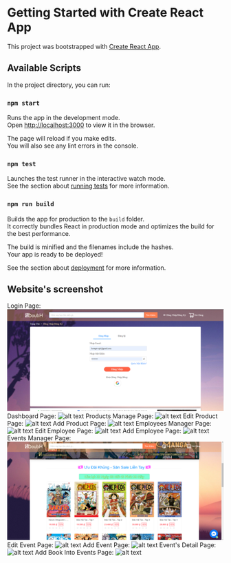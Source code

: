 # Getting Started with Create React App

This project was bootstrapped with [Create React App](https://github.com/facebook/create-react-app).

## Available Scripts

In the project directory, you can run:

### `npm start`

Runs the app in the development mode.\
Open [http://localhost:3000](http://localhost:3000) to view it in the browser.

The page will reload if you make edits.\
You will also see any lint errors in the console.

### `npm test`

Launches the test runner in the interactive watch mode.\
See the section about [running tests](https://facebook.github.io/create-react-app/docs/running-tests) for more information.

### `npm run build`

Builds the app for production to the `build` folder.\
It correctly bundles React in production mode and optimizes the build for the best performance.

The build is minified and the filenames include the hashes.\
Your app is ready to be deployed!

See the section about [deployment](https://facebook.github.io/create-react-app/docs/deployment) for more information.

## Website's screenshot

Login Page:
![alt text](https://github.com/hoangtvspk/bookstore_react_frontend/blob/master/src/image/dangnhap.png?raw=true)
Dashboard Page:
![alt text](https://github.com/hoangtvspk/bookstore_react_frontend/blob/master/src/image/thongke.png?raw=true)
Products Manage Page:
![alt text](https://github.com/hoangtvspk/bookstore_react_frontend/blob/master/src/image/sanpham.png?raw=true)
Edit Product Page:
![alt text](https://github.com/hoangtvspk/bookstore_react_frontend/blob/master/src/image/suasanpham.png?raw=true)
Add Product Page:
![alt text](https://github.com/hoangtvspk/bookstore_react_frontend/blob/master/src/image/themsanpham.png?raw=true)
Employees Manager Page:
![alt text](https://github.com/hoangtvspk/bookstore_react_frontend/blob/master/src/image/nhanvien.png?raw=true)
Edit Employee Page:
![alt text](https://github.com/hoangtvspk/bookstore_react_frontend/blob/master/src/image/suanhanvien.png?raw=true)
Add Employee Page:
![alt text](https://github.com/hoangtvspk/bookstore_react_frontend/blob/master/src/image/themnhanvien.png?raw=true)
Events Manager Page:
![alt text](https://github.com/hoangtvspk/bookstore_react_frontend/blob/master/src/image/sukien.png?raw=true)
Edit Event Page:
![alt text](https://github.com/hoangtvspk/bookstore_react_frontend/blob/master/src/image/suathongtinsukien.png?raw=true)
Add Event Page:
![alt text](https://github.com/hoangtvspk/bookstore_react_frontend/blob/master/src/image/themsukien.png?raw=true)
Event's Detail Page:
![alt text](https://github.com/hoangtvspk/bookstore_react_frontend/blob/master/src/image/chitietsukien.png?raw=true)
Add Book Into Events Page:
![alt text](https://github.com/hoangtvspk/bookstore_react_frontend/blob/master/src/image/themsachvaosukien.png?raw=true)
